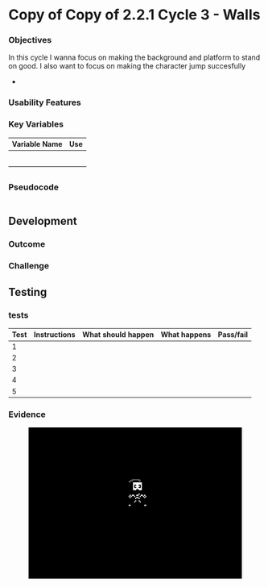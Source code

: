 # Copy of Copy of 2.2.1 Cycle 3 - Walls

### Objectives

In this cycle I wanna focus on making the background and platform to stand on good. I also want to focus on making the character jump succesfully

*

### Usability Features



### Key Variables



| Variable Name | Use |
| ------------- | --- |
|               |     |
|               |     |
|               |     |
|               |     |
|               |     |
|               |     |

##

### Pseudocode

```
```

## Development

### Outcome



### Challenge&#x20;



## Testing

### tests

| Test | Instructions  | What should happen  | What happens  | Pass/fail |
| ---- | ------------- | ------------------- | ------------- | --------- |
| 1    |               |                     |               |           |
| 2    |               |                     |               |           |
| 3    |               |                     |               |           |
| 4    |               |                     |               |           |
| 5    |               |                     |               |           |

### Evidence

<figure><img src="../.gitbook/assets/image (3) (4).png" alt=""><figcaption></figcaption></figure>

###
